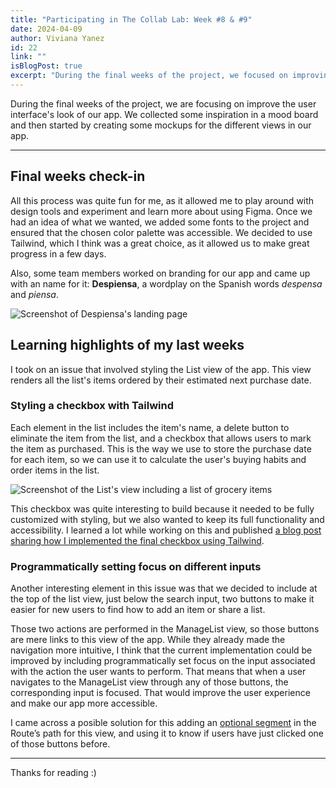 ```yaml
---
title: "Participating in The Collab Lab: Week #8 & #9"
date: 2024-04-09
author: Viviana Yanez
id: 22
link: ""
isBlogPost: true
excerpt: "During the final weeks of the project, we focused on improving the user interface's look of our app. We collected some inspiration in a mood board and then started by creating some mockups for the different views in our app."
---
```


During the final weeks of the project, we are focusing on improve the user interface's look of our app. We collected some inspiration in a mood board and then started by creating some mockups for the different views in our app.

---

## Final weeks check-in

All this process was quite fun for me, as it allowed me to play around with design tools and experiment and learn more about using Figma. Once we had an idea of what we wanted, we added some fonts to the project and ensured that the chosen color palette was accessible.
We decided to use Tailwind, which I think was a great choice, as it allowed us to make great progress in a few days.

Also, some team members worked on branding for our app and came up with an name for it: **Despiensa**, a wordplay on the Spanish words _despensa_ and _piensa_.

<div class="blog__illustration">
    <img src='https://dev-to-uploads.s3.amazonaws.com/uploads/articles/vmf9ir4betzj28yr0tbk.png' alt="Screenshot of Despiensa's landing page"/>
</div>

## Learning highlights of my last weeks

I took on an issue that involved styling the List view of the app. This view renders all the list's items ordered by their estimated next purchase date.

### Styling a checkbox with Tailwind
Each element in the list includes the item's name, a delete button to eliminate the item from the list, and a checkbox that allows users to mark the item as purchased. This is the way we use to store the purchase date for each item, so we can use it to calculate the user's buying habits and order items in the list.

<div class="blog__illustration">
    <img src='https://dev-to-uploads.s3.amazonaws.com/uploads/articles/ofx1ntflamgtvyb4ntau.png' alt="Screenshot of the List's view including a list of grocery items"/>
</div>

This checkbox was quite interesting to build because it needed to be fully customized with styling, but we also wanted to keep its full functionality and accessibility. I learned a lot while working on this and published [a blog post sharing how I implemented the final checkbox using Tailwind](https://dev.to/vivitt/a-fully-accessible-checkbox-styled-with-tailwind-56nk).

### Programmatically setting focus on different inputs
Another interesting element in this issue was that we decided to include at the top of the list view, just below the search input, two buttons to make it easier for new users to find how to add an item or share a list.

Those two actions are performed in the ManageList view, so those buttons are mere links to this view of the app. While they already made the navigation more intuitive, I think that the current implementation could be improved by including programmatically set focus on the input associated with the action the user wants to perform. That means that when a user navigates to the ManageList view through any of those buttons, the corresponding input is focused. That would improve the user experience and make our app more accessible.

I came across a posible solution for this adding an [optional segment](https://reactrouter.com/en/main/route/route#optional-segments) in the Route’s path for this view, and using it to know if users have just clicked one of those buttons before.

---

Thanks for reading :)


